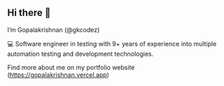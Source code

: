 ## Hi there 👋

I’m Gopalakrishnan (@gkcodez)

💻 Software engineer in testing with 9+ years of experience into multiple automation testing and development technologies.

Find more about me on my portfolio website (https://gopalakrishnan.vercel.app)

<!--
**gkcodez/gkcodez** is a ✨ _special_ ✨ repository because its `README.md` (this file) appears on your GitHub profile.

Here are some ideas to get you started:

- 🔭 I’m currently working on ...
- 🌱 I’m currently learning ...
- 👯 I’m looking to collaborate on ...
- 🤔 I’m looking for help with ...
- 💬 Ask me about ...
- 📫 How to reach me: ...
- 😄 Pronouns: ...
- ⚡ Fun fact: ...
-->
